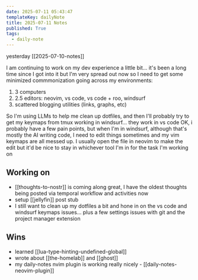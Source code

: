 ```yaml
---
date: 2025-07-11 05:43:47
templateKey: dailyNote
title: 2025-07-11 Notes
published: True
tags:
  - daily-note
---
```


yesterday [[2025-07-10-notes]]

I am continuing to work on my dev experience a little bit... it's been a long
time since I got into it but I'm very spread out now so I need to get some
minimized commmonization going across my environments:

1. 3 computers
2. 2.5 editors: neovim, vs code, vs code + roo, windsurf
3. scattered blogging utilities (links, graphs, etc)

So I'm using LLMs to help me clean up dotfiles, and then I'll probably try to
get my keymaps from tmux working in windsurf... they work in vs code OK, i
probably have a few pain points, but when I'm in windsurf, although that's
mostly the AI writing code, I need to edit things sometimes and my vim keymaps
are all messed up. I usually open the file in neovim to make the edit but it'd
be nice to stay in whichever tool I'm in for the task I'm working on

## Working on

- [[thoughts-to-nostr]] is coming along great, I have the oldest thoughts being posted via temporal workflow and activities now
- setup [[jellyfin]] post stub
- I still want to clean up my dotfiles a bit and hone in on the vs code and
  windsurf keymaps issues... plus a few settings issues with git and the project
  manager extension

## Wins

- learned [[lua-type-hinting-undefined-global]]
- wrote about [[the-homelab]] and [[ghost]]
- my daily-notes nvim plugin is working really nicely - [[daily-notes-neovim-plugin]]
